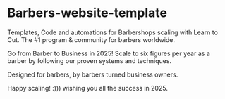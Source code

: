 # Barbers-website-template
Templates, Code and automations for Barbershops scaling with Learn to Cut. The #1 program & community for barbers worldwide. 

Go from Barber to Business in 2025!
Scale to six figures per year as a barber by following our proven systems and techniques. 

Designed for barbers, by barbers turned business owners. 

Happy scaling! :))) wishing you all the success in 2025.
